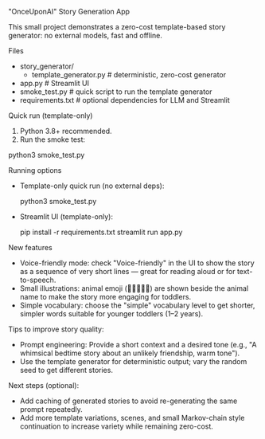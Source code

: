 "OnceUponAI" Story Generation App

This small project demonstrates a zero-cost template-based story generator: no external models, fast and offline.

Files
- story_generator/
  - template_generator.py  # deterministic, zero-cost generator
- app.py                   # Streamlit UI
- smoke_test.py            # quick script to run the template generator
- requirements.txt         # optional dependencies for LLM and Streamlit

Quick run (template-only)

1. Python 3.8+ recommended.
2. Run the smoke test:

python3 smoke_test.py


Running options

- Template-only quick run (no external deps):

  python3 smoke_test.py

- Streamlit UI (template-only):

  pip install -r requirements.txt
  streamlit run app.py

New features

- Voice-friendly mode: check "Voice-friendly" in the UI to show the story as a sequence of very short lines — great for reading aloud or for text-to-speech.
- Small illustrations: animal emoji (🦁🐘🦍🐷🐵) are shown beside the animal name to make the story more engaging for toddlers.
- Simple vocabulary: choose the "simple" vocabulary level to get shorter, simpler words suitable for younger toddlers (1–2 years).

Tips to improve story quality:

- Prompt engineering: Provide a short context and a desired tone (e.g., "A whimsical bedtime story about an unlikely friendship, warm tone").
- Use the template generator for deterministic output; vary the random seed to get different stories.

Next steps (optional):

- Add caching of generated stories to avoid re-generating the same prompt repeatedly.
- Add more template variations, scenes, and small Markov-chain style continuation to increase variety while remaining zero-cost.
